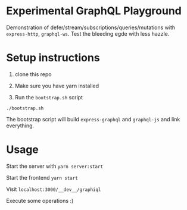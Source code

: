 # Experimental GraphQL Playground

Demonstration of defer/stream/subscriptions/queries/mutations with `express-http`, `graphql-ws`. Test the bleeding egde with less hazzle.

# Setup instructions

1. clone this repo

2. Make sure you have yarn installed

3. Run the `bootstrap.sh` script

```
./bootstrap.sh
```

The bootstrap script will build `express-graphql` and `graphql-js` and link everything.

# Usage

Start the server with `yarn server:start`

Start the frontend `yarn start`

Visit `localhost:3000/__dev__/graphiql`

Execute some operations :)
